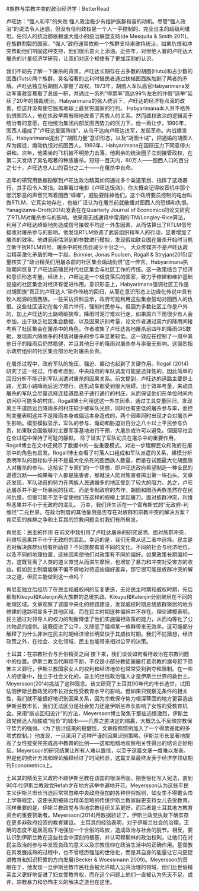 #﻿族群与宗教冲突的政治经济学｜BetterRead

卢旺达：“强人和平”的失败 强人政治极少有维护族群和谐的动机。尽管“强人政治”的说法令人迷惑，但没有任何政权是一个人一手控制的、完全自主的超级利维坦。任何人的统治都依赖或大或小的统治联盟支持(de Mesquita & Smith 2011)。在族群割裂的国家，“强人”政府通常依赖一个族群支持来维持统治，如果仇恨和冲突帮助他们巩固这种支持，他们很乐意火上添油。近些年，对惨绝人寰的卢旺达大屠杀的计量经济学研究，让我们对这个规律有了更加深刻的认识。

我们不妨先了解一下屠杀的背景。卢旺达长期存在占多数的胡图(Hutu)和占少数的图西(Tutsi)两个族群。臭名昭著的比利时殖民者通过扶植图西族加剧了两者的矛盾。卢旺达独立后胡图人掌握了政权。1973年，胡图人军队高官Habyarimana发动军事政变篡取了总统一职，并通过一系列“得票率”高达99%左右的作假“选举”延续了20年的独裁统治。Habyarimana的强人统治下，卢旺达的经济有点滴的改善，但这并没有使它脱离地球上最贫穷国家的行列。 Habyarimana本人并不格外仇恨图西人，他在执政早期有限地改善了两族人的关系。然而威权政治的逻辑高于统治者的意愿，在他统治集团内部反图西势力的压力下，他一再让步。1990年，图西人组成了“卢旺达爱国阵线”，从乌干达向卢旺达进军，发起革命。内战爆发后，Habyarimana提出了“胡图力量”意识形态，以及“胡图十诫”，把通婚的胡图人斥为叛徒，煽动仇恨对抗图西人。1993年，Habyarimana在国际压力下同意停火讲和。次年，他乘坐的飞机被不明势力击落，他剩余的统治圈子立刻接管政权，在第二天发动了臭名昭著的种族屠杀。短短一百天内，80万人——图西人口的百分之七十，卢旺达总人口的百分之二十——在屠杀中丧命。

近年的研究用数据勘察到卢旺达政治精英如何通过多个渠道策划、指挥了这场暴行，其手段令人发指。如果看过电影《卢旺达饭店》，你大概会记得收音机中那个低沉邪恶的声音咒骂着图西“蟑螂”，威胁要除掉他们。这个政府要员控制的电台叫做RTLM，它真实地存在，也被广泛认为在屠杀前就散播对图西人的恐惧和仇恨。Yanagizawa-Drott(2014)发表在在Quarterly Journal of Economics的论文研究了RTLM对屠杀参与的影响。他采用无线通讯中常用的ITM/Longley-Rice算法，利用了卢旺达崎岖地势造成信号接收不均这一外生因素，从而估算出了RTLM信号接收对屠杀参与的影响。他发现RTLM协调了武装组织和军人的行动，显著增加了屠杀的效率。他进而用估测到的参数进行模拟，发现假如联合国在屠杀开始时当机立断干扰RTLM讯号，屠杀中的死伤会减少十分之一。 大众传媒并不是卢旺达政治精英激化矛盾的唯一手段。Bonnier, Jonas Poulsen, Rogall & Stryjan(2015)定量核实了“政治精英们用屠杀前的社区集会煽动仇恨”这一传言。Habyarimana执政期间恢复了卢旺达前殖民时代社区集会与社区工作的传统。这一政策结合了经济和意识形态考量。经济上，卢旺达是一个极度落后的国家，致力于修建和维护基础设施的社区集会对经济有促进作用。意识形态上，Habyarimana强调社区工作是对胡图族“真正的卢旺达人”耕作传统的回归，从而在意识形态上边缘化传说中具有牧人起源的图西族。一些采访资料显示，政府可能利用这些集会鼓动对图西人的仇恨。这些社区活动在每个周六举行，强制村民参与。但因为多数社区工作是户外的，加上卢旺达的土路崎岖狭窄，降雨时泥泞难以行走，如果周六下雨很少有人会参加。出于缺乏社区集会数据，以及因果识别考量，论文作者通过周六的降雨间接考察了社区集会在屠杀中的角色。作者收集了卢旺达各地屠杀前四年的降雨GIS数据，发现周六降雨多的村落对屠杀的参与率显著较低。这一效应在控制了一周中其他日子的降雨后仍然稳健，并且其他日子的降雨对屠杀参与率毫无影响。这强烈指示政府组织的社区集会部分地对屠杀负责。

在屠杀过程中，政府军队的施压、强迫、煽动也起到了关键作用。Rogall (2014)研究了这一经过。作者考虑到，中央政府的军队调度可能是选择性的，因此简单的回归分析不能识别军队派遣对屠杀的因果关系。前文提到，卢旺达的道路主要是土路，尤其小路降雨后泥泞难行，连机动车都受到很大阻碍。出于效率考量，来动员屠杀的军队会尽量选择连接道路易于通行通行的村庄，从而保证他们在单位时间内访问尽可能多的村庄。Rogall博士利用这这一外生因素，通过工具变量回归，发现离主干道路远且降雨多的村庄较少被军队光顾，同时也有更低的屠杀参与率，而控制变量表明这并不是降雨本身或偏远本身造成的，两个因素同时出现才会对屠杀产生影响。模型模拟显示，军队的参与、煽动和胁迫对百分之八十以上平民参与负责，如果联合国能够对主要军事基地进行干预，大屠杀或许可以避免。但国际社会在全过程中保持了可耻的静默。 除了证实了军队动员在屠杀中的重要作用，Rogall博士在文中还揭示了数据中的一些重要模式，对进一步理解民众和政府在屠杀中的角色有启发。Rogall博士查看了村落人口组成和军队派遣的关系，建模分析表明军队的目标似乎并不是最大化杀死的图西族人数量，而是在试图最大化胡图族人对屠杀的参与。这核实了专家们的一个猜想，即卢旺达政府希望制造一种全民的道德沉默——如果每个人都是施害者，那就没人能对施害者掷出第一块石头。文章还发现，军队动员的努力在两族人民通婚多的地区受到了较大的阻力。总之，卢旺达屠杀并不是一场暴民的狂欢，而是专制政府的杰作。胡图和图西两族虽然存在民间仇恨，但很可能不至于促使他们在这样的规模上拿起屠刀。面对族群冲突，利维坦恶果并不小于无政府的混乱。 万幸，我们非生活在一个霍布斯式的“无政府-利维坦”二元世界。在政治制度的其他象限是否存在对族群和宗教冲突的解决方案？肯尼亚的族群之争和土耳其的宗教问题会对我们有所启发。

肯尼亚：民主的作用 在前文中我引用了卢旺达屠杀的研究说明，面对族群冲突，利维坦恶果并不小于无政府的混乱。幸运的是，我们无需从这二者中选择。民主是否对解决族群纠纷有所助益？不同族群有着不同的文化，不同的社会与经济地位，以及不同的地理位置，这些因素使他们对政策有不同的偏好。如果政策长期偏袒一方，这既背离了人类的道义直觉从而滋生摩擦，也增加了暴力和冲突对受害方的收益。假如民主制度能够不偏不倚地对待这些偏好差异，那它很可能是族群冲突的解决之道。但民主能做到这一点吗？

肯尼亚独立后经历了在民主和威权间的反复更迭，无论民主时期和威权时期，先后都有Kikuyu和Kalenjin两大族群的总统执政。Kikuyu和Kalenjin分别聚居在不同的地理区域。文章观察了该国中央化的修路建设，发现威权时期总统族群聚居的地方修建的道路明显多于其他区域，而在民主时期这种偏袒并不存在。理论建模表明，民主通过对领导人的权力的制衡降低了他们实施偏袒政策的能力，从而均等化了公共物品的提供。这既促进了公平，又降低了偏袒某一族群带来无效率。这可能部分解释了为什么非洲在民主时期经济增长明显快于其威权时期。我们不妨猜想，经济政策之外，在社会、文化领域，民主也能带来相对公平的决策。

土耳其：在宗教社会与世俗精英之间 接下来，我们谈谈如何看待政治在宗教问题中的位置。伊斯兰教当代麻烦不断，不仅是小部分教徒屡屡打着宗教的旗号犯下恐怖主义罪行，伊斯兰教国家女人的权利和经济地位也常常受到剥夺和限制。在一些人的想象中，独立于社会文化的，自主的世俗政治强人才是伊斯兰世界的救世主。 Meyersson(2014)挑战了这种观念。该文研究了土耳其90年代的市长选举，试图估测伊斯兰教政党的市长对女性受教育水平的影响。但如果只观察无条件的相关性，我们就不能很好地识别因果关系，因为宗教保守势力根深蒂固的地方更容选出伊斯兰教市长，我们无法区分是社会势力还是伊斯兰市长影响了女性的受教育机会。采用“断点回归设计”的方法，Meyersson博士聚焦于那些选情激烈，伊斯兰政党候选人险胜或“险负”的城市——几票之差决定的输赢，大概怎么不反映宗教保守势力的强弱。（为了统计结果的稳健性，文章按照惯例加入了一个得票差距的多项式控制。）他发现，一旦采用了这种严谨的因果识别策略，伊斯兰市长显著地提高了女性接受并完成高中教育的比例——这和粗糙地观察相关性得出的结论正好相反。Meyersson的研究结果让所有人难以置信，以至于这篇文章一度难以发表。但是他的统计方法和理论解释经过了时间检验，这篇文章最终发表于经济学顶级期刊Econometrica上。

土耳其的精英主义政府不顾伊斯兰教在该国的根深蒂固，把世俗化写入宪法，直到90年代伊斯兰教政党Refah才在地方选举中遍地开花。Meyersson认为这些平民主义伊斯兰市长当选后常常忽略中央政府强加的各种世俗规则，如女生不得戴头巾上学等规定，这使长期被政治精英忽略的传统伊斯兰教家庭更支持女儿去受教育。同样重要的是，伊斯兰教政党与当地宗教组织关系更好，而后者是土耳其地方教育资金的重要赞助者。Meyersson(2014)用数据验证了，伊斯兰政党执政下确实存在更多非政府投资的教育建设。 土耳其的经验表明，对于伊斯兰社会的治理，正确的态度不是居高临下地强加一个世俗的政权，造成政治与社会的脱节。相反，要认识到伊斯兰教在这些社会中深刻的根基，并认可穆斯林的政治权利，让他们在对民主政治的参与中发现良政的意义以及宗教信仰在政治生活中的正确作用。基督教在其发展成熟的过程中，也不曾经历强加的世俗化，而是其自身的能量让它向更促进教育和知识积累的方向发展(Becker & Woessmann 2009)。Meyersson的贡献在于，他发现一旦伊斯兰教市民社会被允许踏入公共治理的领域，他们比世俗精英主义更好地促进了妇女受教育权，而在这个问题上他们一直被认为先天不足。或许，宗教暴力和恐怖主义的解决之道也在这里。

